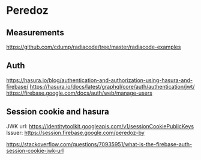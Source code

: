 # Peredoz

## Measurements
https://github.com/cdump/radiacode/tree/master/radiacode-examples

## Auth
https://hasura.io/blog/authentication-and-authorization-using-hasura-and-firebase/
https://hasura.io/docs/latest/graphql/core/auth/authentication/jwt/
https://firebase.google.com/docs/auth/web/manage-users

## Session cookie and hasura

JWK url: https://identitytoolkit.googleapis.com/v1/sessionCookiePublicKeys
Issuer: https://session.firebase.google.com/peredoz-by

https://stackoverflow.com/questions/70935951/what-is-the-firebase-auth-session-cookie-jwk-url

